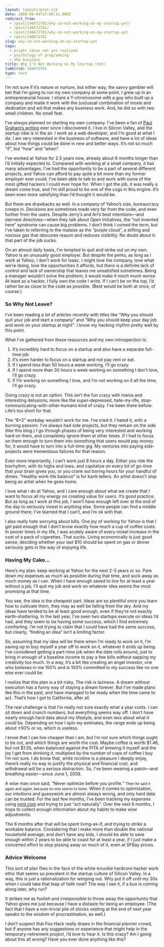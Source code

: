 ```yaml
---
layout: layouts/post.njk
date: 2008-08-04T17:00:11.000Z
redirect_from:
  - /post/146672781/why-im-not-working-on-my-startup-yet/
  - /post/146672781/
  - /post/146672781/why-im-not-working-on-my-startup-yet
  - /post/146672781
slug: why-im-not-working-on-my-startup-yet
tags:
  - bright ideas not yet realized
  - psychology of programming
  - the business
title: Why I'm Not Working on My Startup (Yet)
tumblrid: 146672781
type: text
---
```

<p>I&rsquo;m not sure if it&rsquo;s nature or nurture, but either way, the savvy gambler will bet that I&rsquo;m going to run my own company at some point.  I grew up in an entrepreneurial house.  I share a Y-chromosome with a guy who built up a company and made it work with the (un)usual combination of moxie and dedication and wit that makes any business work.  And, he did so with two small children.  No small feat.</p>

<p>I&rsquo;ve always planned on starting my own company.  I&rsquo;ve been a fan of <a href="http://www.paulgraham.com/articles.html">Paul Graham&rsquo;s writing</a> ever since I discovered it.  I live in Silicon Valley, and the startup vibe is in the air.  I work as a web developer, and I&rsquo;m good at what I do.  I am very interested in the business of software, and have a lot of ideas about how things could be done in new and better ways.  It&rsquo;s not so much &ldquo;if&rdquo;, but &ldquo;how&rdquo; and &ldquo;when&rdquo;.</p>

<p>I&rsquo;ve worked at Yahoo for 2.5 years now, already about 6 months longer than I&rsquo;d initially expected to.  Compared with working at a small company, it has many advantages.  I&rsquo;ve had the opportunity to be a part of several different projects, and Yahoo can afford to pay quite a bit more than my former employer ever could.  I&rsquo;ve been able to talk to and work with some of the most gifted hackers I could ever hope for.  When I got the job, it was really a dream come true, and I&rsquo;m still proud to be one of the cogs in this engine.  It&rsquo;s been even more satisfying than I&rsquo;d thought it would be.</p>

<p>But there are drawbacks as well.  In a company of Yahoo&rsquo;s size, bureaucracy creeps in.  Decisions are sometimes made very far from the code, and even further from the users.  Despite Jerry&rsquo;s and Ari&rsquo;s best intentions&mdash;and sternest directives&mdash;when they talk about Open Initiatives, the &ldquo;not invented here&rdquo; syndrome can cause big problems.  I don&rsquo;t think I coined the term, but I&rsquo;ve taken to referring to the malaise as the &ldquo;purple cloud&rdquo;, a stifling and noxious gas that obscures reason and reduces visibility.  No doubt about it: that part of the job sucks.</p>

<p>On an almost daily basis, I&rsquo;m tempted to quit and strike out on my own.  Yahoo is an unusually good employer.  But despite the perks, as long as I work at Yahoo, I don&rsquo;t work for Isaac.  I might love the company, love what we&rsquo;re doing, love the opportunities it affords, but there is a definite lack of control and lack of ownership that leaves me unsatisfied sometimes.  Being a manager wouldn&rsquo;t solve the problem; it would make it much much worse.  At least as a hacker, I fully own the code I write.  If I can&rsquo;t be on the top, I&rsquo;d rather be as close to the code as possible.  (Best would be both at once, of course.)</p>

<h3>So Why Not Leave?</h3>

<p>I&rsquo;ve been reading a lot of articles recently with titles like <q>Why you should quit your job and start a company</q> and <q>Why you should keep your day job and work on your startup at night</q>.  I know my hacking rhythm pretty well by this point.</p>

<p>What I&rsquo;ve gathered from these resources and my own introspection is:</p>

<ol><li>It&rsquo;s incredibly hard to focus on a startup and also have a separate full-time job.</li>
    <li>It&rsquo;s even harder to focus on a startup and not pay rent or eat.</li>
    <li>If I spend less than 50 hours a week working, I&rsquo;ll go crazy.</li>
    <li>If I spend more than 30 hours a week working on something I don&rsquo;t love, I&rsquo;ll go crazy.</li>
    <li>If I&rsquo;m working on something I love, and I&rsquo;m not working on it all the time, I&rsquo;ll go crazy.</li>
</ol><p>Going crazy is not an option.  This isn&rsquo;t the fun crazy with mania and interesting delusions; more like the super-depressed, hate-my-life, stop-communicating-with-other-humans kind of crazy.  I&rsquo;ve been there before.  Life&rsquo;s too short for that.</p>

<p>The &ldquo;8+2&rdquo; workday wouldn&rsquo;t work for me.  I&rsquo;ve tried it.  I hated it, with a burning passion.  I&rsquo;ve always had side projects, but they remain on the side (like this blog.)  I go through phases of being very interested and working hard on them, and completely ignore them at other times.  If I had to focus on them enough to turn them into something that users would pay money for, it would have to turn into a full-time gig.  My ventures into paying side-projects were tremendous failures for that reason.</p>

<p>Even more importantly, I can&rsquo;t work just 8 hours a day.  Either you ride the biorhythm, with its highs and lows, and capitalize on every bit of go-time that your brain gives you, or you crank out boring hours for your handful of dimes.  &ldquo;Healthy work-life balance&rdquo; is for bank tellers.  An artist doesn&rsquo;t stop being an artist when he goes home.</p>

<p>I love what I do at Yahoo, and I care enough about what we create that I want to focus all my energy on creating value for users.  It&rsquo;s good practice.  But as long as I work at this job, I won&rsquo;t have enough left over at the end of the day to seriously invest in anything else.  Some people can find a middle ground there; I&rsquo;ve learned that I can&rsquo;t, and I&rsquo;m ok with that.</p>

<p>I also really hate worrying about bills.  One joy of working for Yahoo is that I get paid enough that I don&rsquo;t know exactly how much a cup of coffee costs.  In poorer times in my life, I was acutely aware of every nickel increase in the cost of a pack of cigarettes.  That sucks.  Living economically is just good sense; deciding whether your last $10 should be spent on gas or dinner seriously gets in the way of enjoying life.</p>

<h3>Having My Cake&hellip;</h3>

<p>Here&rsquo;s my plan: keep working at Yahoo for the next 2-3 years or so.  Pare down my expenses as much as possible during that time, and sock away as much money as I can.  When I have enough saved to live for at least a year without a job, I&rsquo;ll quit my job and work on whatever idea seems the most promising at that time.</p>

<p>You see, the idea is the cheapest part.  Ideas are so plentiful once you learn how to cultivate them, they may as well be falling from the sky.  And my ideas have tended to be at least good enough, even if they&rsquo;re not exactly earth-shattering.  In the last year, I&rsquo;ve seen two startups execute on ideas I&rsquo;d had, and they seem to be having some success, which I find extremely comforting.  I&rsquo;m not trying to claim that I could have had the same success, but clearly, &ldquo;finding an idea&rdquo; isn&rsquo;t a limiting factor.</p>

<p>So, assuming that my idea will be there when I&rsquo;m ready to work on it, I&rsquo;m saving up to buy myself a year off to work on it, whatever it ends up being.  I&rsquo;ve considered getting a part-time job when the date rolls around, just to bring in enough of a baseline income to pay a few bills without sapping my creativity too much.  In a way, it&rsquo;s a bit like creating an angel investor, one who believes in me 100% and is 100% committed to my success like no one else ever could be.</p>

<p>I realize that this plan is a bit risky.  The risk is laziness.  A dream without execution has a funny way of staying a dream forever.  But I&rsquo;ve made plans like this in the past, and have managed to be ready when the time came to act.  That&rsquo;s how I got to California, after all.</p>

<p>The real challenge is that I&rsquo;m really not sure exactly what a year costs.  I can sit down and crunch numbers, but everything seems way off.  I don&rsquo;t have nearly enough hard data about my lifestyle, and even less about what it <em>could</em> be.  Depending on how I spin my estimates, the range ends up being about ±50% or so, which is useless.</p>

<p>I know that I can live cheaper than I am, but I&rsquo;m not sure which things ought to be cut, and which things are worth the cost.  Maybe coffee is worth $1.46, but not $1.55, when balanced against the PITA of brewing it myself and the joy I get from drinking it, multiplied by the number of cups of coffee I buy.  I&rsquo;m not sure.  I do know that, while nicotine is a pleasure I deeply enjoy, there&rsquo;s really no way to justify the physical and financial cost, and withdrawal will be a serious distraction.  So, I&rsquo;ve been wearing a patch&mdash;and breathing easier&mdash;since June 1, 2008.</p>

<p>A wise man once said, <q>Never optimize before you profile.</q>  <small>Then he said it again and again, because no one seems to listen.</small>  When it comes to optimization, our intuitions and guesswork are almost always wrong, and only hard data can be trusted.  For the last few months, I&rsquo;ve been tracking my expenses using <a href="http://mint.com">mint.com</a> and trying to just &ldquo;act naturally&rdquo;.  Over the next 6 months, I hope to collect enough information about my habits to make wise adjustments.</p>

<p>The 6 months after that will be spent living-as-if, and trying to strike a workable balance.  Considering that I make more than double the national household average, and don&rsquo;t have any kids, I should be able to save enough within 2 years to be able to coast for at least a year, if I just make a concerted effort to stop pissing away so much of it, even at SFBay prices.</p>

<h3>Advice Welcome</h3>

<p>This sort of plan flies in the face of the white-knuckle hardcore hacker work ethic that seems so prevalent in the startup culture of Silicon Valley.  In a way, this is just a rationalization for wimping out.  Why put it off until my 30s when I could take that leap of faith now?  The way I see it, if a bus is coming along later, why run?</p>

<p>It strikes me as foolish and irresponsible to throw away the opportunity that Yahoo gives me just because I have a distaste for being an employee.  (The fact that I have a non-trivial pile of stocks vesting at the end of next year speaks to the wisdom of procrastination, as well.)</p>

<p>I don&rsquo;t suspect that Foo Hack really draws in the financial planner crowd, but if anyone has any suggestions or experience that might help in the temporary-retirement project, I&rsquo;d love to hear it.  Is this crazy?  Am I going about this all wrong?  Have you ever done anything like this?</p>
